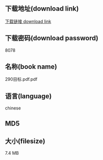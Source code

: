## 下载地址(download link)
[下载链接 download link](https://voluble-croquembouche-d321dc.netlify.app/?s=290%E7%9B%AE%E6%A0%87.pdf)

## 下载密码(download password)
8078

## 名称(book name)
290目标.pdf.pdf

## 语言(language)
chinese

## MD5


## 大小(filesize)
7.4 MB
